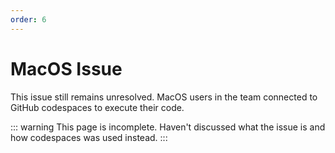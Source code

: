 ```yaml
---
order: 6
---
```


# MacOS Issue

This issue still remains unresolved. MacOS users in the team connected to GitHub codespaces to execute their code.

::: warning
This page is incomplete. Haven't discussed what the issue is and how codespaces was used instead.
:::
